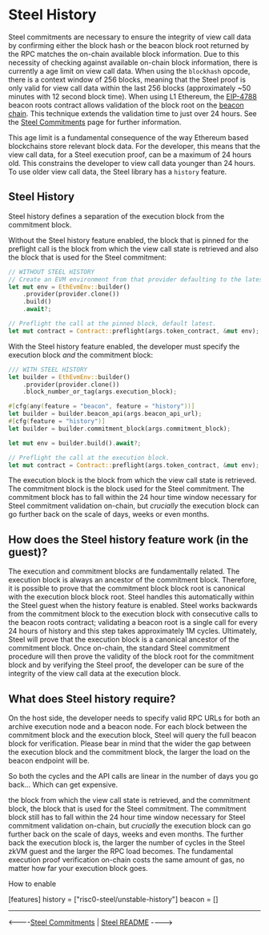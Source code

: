 # Steel History

Steel commitments are necessary to ensure the integrity of view call data by confirming either the block hash or the beacon block root returned by the RPC matches the on-chain available block information.  Due to this necessity of checking against available on-chain block information, there is currently a age limit on view call data. When using the `blockhash` opcode, there is a context window of 256 blocks, meaning that the Steel proof is only valid for view call data within the last 256 blocks (approximately ~50 minutes with 12 second block time). When using L1 Ethereum, the [EIP-4788] beacon roots contract allows validation of the block root on the [beacon chain]. This technique extends the validation time to just over 24 hours. See the [Steel Commitments] page for further information.

This age limit is a fundamental consequence of the way Ethereum based blockchains store relevant block data. For the developer, this means that the view call data, for a Steel execution proof, can be a maximum of 24 hours old. This constrains the developer to view call data younger than 24 hours.  To use older view call data, the Steel library has a `history` feature. 

## Steel History

Steel history defines a separation of the execution block from the commitment block. 

Without the Steel history feature enabled, the block that is pinned for the preflight call is the block from which the view call state is retrieved and also the block that is used for the Steel commitment:

```rust
// WITHOUT STEEL HISTORY
// Create an EVM environment from that provider defaulting to the latest block.
let mut env = EthEvmEnv::builder()
    .provider(provider.clone())
    .build()
    .await?;

// Preflight the call at the pinned block, default latest.
let mut contract = Contract::preflight(args.token_contract, &mut env);
```

With the Steel history feature enabled, the developer must specify the execution block *and* the commitment block:

```rust
/// WITH STEEL HISTORY
let builder = EthEvmEnv::builder()
    .provider(provider.clone())
    .block_number_or_tag(args.execution_block);

#[cfg(any(feature = "beacon", feature = "history"))]
let builder = builder.beacon_api(args.beacon_api_url);
#[cfg(feature = "history")]
let builder = builder.commitment_block(args.commitment_block);

let mut env = builder.build().await?;

// Preflight the call at the execution block.
let mut contract = Contract::preflight(args.token_contract, &mut env);
```

The execution block is the block from which the view call state is retrieved. The commitment block is the block used for the Steel commitment. The commitment block has to fall within the 24 hour time window necessary for Steel commitment validation on-chain, but *crucially* the execution block can go further back on the scale of days, weeks or even months.  

## How does the Steel history feature work (in the guest)?

The execution and commitment blocks are fundamentally related. The execution block is always an ancestor of the commitment block. Therefore, it is possible to prove that the commitment block block root is canonical with the execution block block root. Steel handles this automatically within the Steel guest when the history feature is enabled. Steel works backwards from the commitment block to the execution block with consecutive calls to the beacon roots contract; validating a beacon root is a single call for every 24 hours of history and this step takes approximately 1M cycles. Ultimately, Steel will prove that the execution block is a canonical ancestor of the commitment block. Once on-chain, the standard Steel commitment procedure will then prove the validity of the block root for the commitment block and by verifying the Steel proof, the developer can be sure of the integrity of the view call data at the execution block.


## What does Steel history require? 

On the host side, the developer needs to specify valid RPC URLs for both an archive execution node and a beacon node. For each block between the commitment block and the execution block, Steel will query the full beacon block for verification. Please bear in mind that the wider the gap between the execution block and the commitment block, the larger the load on the beacon endpoint will be. 

So both the cycles and the API calls are linear in the number of days you go back... Which can get expensive.




the block from which the view call state is retrieved, and the commitment block, the block that is used for the Steel commitment. The commitment block still has to fall within the 24 hour time window necessary for Steel commitment validation on-chain, but *crucially* the execution block can go further back on the scale of days, weeks and even months. The further back the execution block is, the larger the number of cycles in the Steel zkVM guest and the larger the RPC load becomes. The fundamental execution proof verification on-chain costs the same amount of gas, no matter how far your execution block goes. 






How to enable


[features]
history = ["risc0-steel/unstable-history"]
beacon = []





---

<----[Steel Commitments](./steel-commitments.md) | [Steel README](../README.md) ---->


[Steel Commitments]: ./steel-commitments.md
[EIP-4788]: https://eips.ethereum.org/EIPS/eip-4788
[beacon chain]: https://ethereum.org/en/roadmap/beacon-chain/